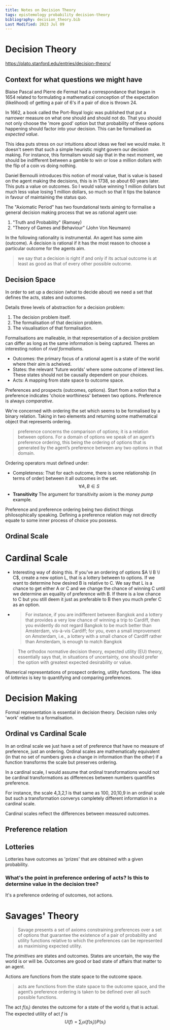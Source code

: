 ```yaml
---
title: Notes on Decision Theory
tags: epistemology probability decision-theory
bibliography: decision_theory.bib
Last Modified: 2023 Jul 09
---
```


# Decision Theory
https://plato.stanford.edu/entries/decision-theory/

## Context for what questions we might have

Blaise Pascal and Pierre de Fermat had a correspondance that began in 1654 related to formulating a mathematical
conception of the expectation (likelihood) of getting a pair of 6's if a pair of dice is thrown 24.

In 1662, a book called the Port-Royal logic was published that put a narrower measure on what one should and should not
do. That you should not only choose the 'more good' option but that probability of these options happening should factor
into your decision. This can be formalised as _expected value_.

This idea puts stress on our intuitions about ideas we feel we would make. It doesn't seem that such a simple heuristic
might govern our decision making. For instance, this formalism would say that in the next moment, we should be
indifferent between a gamble to win or lose a million dollars with the flip of a coin vs doing nothing.

Daniel Bernoulli introduces this notion of moral value, that is value is based on the agent making the decisions, this
is in 1738, so about 60 years later. This puts a value on outcomes. So I would value winning 1 million dollars but much
less value losing 1 million dollars, so much so that it tips the balance in favour of maintaining the status quo.

The "Axiomatic Period" has two foundational texts aiming to formalise a general decision making process that we as
rational agent use:

1) "Truth and Probability" (Ramsey)
2) "Theory of Games and Behaviour" (John Von Neumann)


In the following rationality is instrumental. An agent has some aim (outcome). A decision is rational if it has the most
reason to choose a particular outcome for the agents aim.

> we say that a decision is right if and only if its actual outcome is at least as good as that of every other possible outcome.

## Decision Space

In order to set up a decision (what to decide about) we need a set that defines the acts, states and outcomes. 

Details three levels of abstraction for a decision problem:

1. The decision problem itself.
2. The formalisation of that decision problem.
3. The visualisation of that formalisation.

Formalisations are malleable, in that representation of a decision problem can differ as long as the same information is
being captured. Theres an interesting notion of _rival formalisms_.

* Outcomes: the primary focus of a rational agent is a state of the world where their aim is acheived.
* States: the relevant 'future worlds' where some outcome of interest lies. These states should not be causally
  dependent on your choices.
* Acts: A mapping from state space to outcome space.


Preferences and prospects (outcomes, options). Start from a notion that a preference indicates 'choice worthiness'
between two options. Preference is always _comparative_.

We're concerned with ordering the set which seems to be formalised by a binary relation. Taking in two elements and
returning some mathematical object that represents ordering.
> preference concerns the comparison of options; it is a relation between options. For a domain of options we speak of
an agent’s preference ordering, this being the ordering of options that is generated by the agent’s preference between
any two options in that domain.

Ordering operators must defined under:

* Completeness: That for each outcome, there is some relationship (in terms of order) between it all outcomes in the set. $$\forall A, B \in S $$
* __Transitivity__ The argument for transitivity axiom is the _money pump_ example. 

Preference and preference ordering being two distinct things philosophically speaking. Defining a preference relation
may not directly equate to some inner process of choice you possess.

## Ordinal Scale


# Cardinal Scale 

* Interesting way of doing this. If you've an ordering of options $A \l B \l C$, create a new option L, that is a lottery
  between to options. If we want to determine how desired B is relative to C. We say that L is a chance to get either A
  or C and we change the chance of winning C until we determine an equality of preference with B. If there is a low
  chance to C but you still deem it just as preferable to B then you much prefer C as an option.
* > For instance, if you are indifferent between Bangkok and a lottery that provides a very low chance of winning a trip
  to Cardiff, then you evidently do not regard Bangkok to be much better than Amsterdam, vis-à-vis Cardiff; for you,
  even a small improvement on Amsterdam, i.e., a lottery with a small chance of Cardiff rather than Amsterdam, is enough
  to match Bangkok

> The orthodox normative decision theory, expected utility (EU) theory, essentially says that, in situations of
> uncertainty, one should prefer the option with greatest expected desirability or value. 

Numerical representations of prospect ordering, utility functions. The idea of _lotteries_ is key to quantifying and
comparing preferences.

# Decision Making

Formal representation is essential in decision theory. Decision rules only 'work' relative to a formalisation. 

## Ordinal vs Cardinal Scale

In an ordinal scale we just have a set of preference that have no measure of preference, just an ordering. Ordinal
scales are mathematically equivalent (in that no set of numbers gives a change in information than the other) if a
function transforms the scale but preserves ordering. 

In a cardinal scale, I would assume that ordinal transformations would not be cardinal transformations as differences
between numbers quantifies preference.

For instance, the scale 4,3,2,1 is that same as 100, 20,10,9 in an ordinal scale but such a transformation converys
completely different information in a cardinal scale.

Cardinal scales reflect the differences between measured outcomes.

## Preference relation

## Lotteries

Lotteries have outcomes as 'prizes' that are obtained with a given probability.

### What's the point in preference ordering of acts? Is this to determine value in the decision tree?

It's a preference ordering of outcomes, not actions.

# Savages' Theory

> Savage presents a set of axioms constraining preferences over a set of options that guarantee the existence of a pair
of probability and utility functions relative to which the preferences can be represented as maximising expected
utility.

The _primitives_ are states and outcomes. States are uncertain, the way the world is or will be. Outcomes are good or
bad state of affairs that matter to an agent.

Actions are functions from the state space to the outcome space. 

>  acts are functions from the state space to the outcome space, and the agent’s preference ordering is taken to be
defined over all such possible functions.

The act $f(s_i)$ denotes the outcome for a state of the world $s_i$ that is actual. The expected utility of act $f$ is 
$$U(f) = \sum_i u(f(s_i))P(s_i)$$
